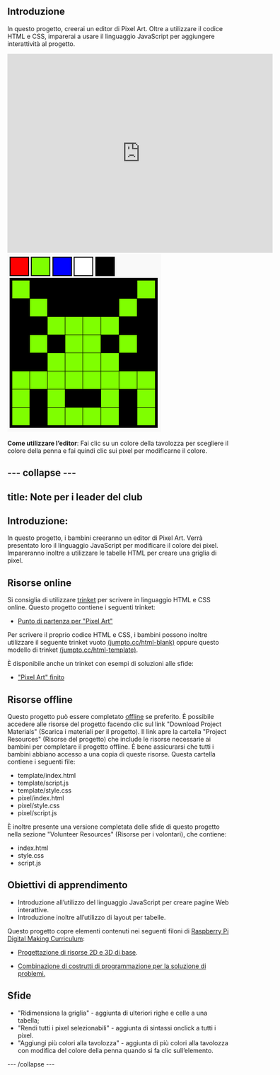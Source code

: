 ## Introduzione

In questo progetto, creerai un editor di Pixel Art. Oltre a utilizzare il codice HTML e CSS, imparerai a usare il linguaggio JavaScript per aggiungere interattività al progetto.

<div class="trinket">
  <iframe src="https://trinket.io/embed/html/0e102a306b?outputOnly=true&start=result" width="600" height="450" frameborder="0" marginwidth="0" marginheight="0" allowfullscreen>
  </iframe>
  <img src="images/pixel-art-final.png">
</div>

__Come utilizzare l’editor__: Fai clic su un colore della tavolozza per scegliere il colore della penna e fai quindi clic sui pixel per modificarne il colore.

--- collapse ---
--- 
title: Note per i leader del club
---

## Introduzione:
In questo progetto, i bambini creeranno un editor di Pixel Art. Verrà presentato loro il linguaggio JavaScript per modificare il colore dei pixel. Impareranno inoltre a utilizzare le tabelle HTML per creare una griglia di pixel.

## Risorse online

Si consiglia di utilizzare [trinket](https://trinket.io/) per scrivere in linguaggio HTML e CSS online. Questo progetto contiene i seguenti trinket:

+ [Punto di partenza per "Pixel Art"](https://trinket.io/html/web-pixel)

Per scrivere il proprio codice HTML e CSS, i bambini possono inoltre utilizzare il seguente trinket vuoto [(jumpto.cc/html-blank)](http://jumpto.cc/html-blank) oppure questo modello di trinket [(jumpto.cc/html-template)](http://jumpto.cc/html-template).

È disponibile anche un trinket con esempi di soluzioni alle sfide:

+ ["Pixel Art" finito](https://trinket.io/html/0e102a306b)

## Risorse offline
Questo progetto può essere completato [offline](../offline.html) se preferito. È possibile accedere alle risorse del progetto facendo clic sul link "Download Project Materials" (Scarica i materiali per il progetto). Il link apre la cartella "Project Resources" (Risorse del progetto) che include le risorse necessarie ai bambini per completare il progetto offline. È bene assicurarsi che tutti i bambini abbiano accesso a una copia di queste risorse. Questa cartella contiene i seguenti file:

+ template/index.html
+ template/script.js
+ template/style.css
+ pixel/index.html
+ pixel/style.css
+ pixel/script.js


È inoltre presente una versione completata delle sfide di questo progetto nella sezione "Volunteer Resources" (Risorse per i volontari), che contiene:

+ index.html
+ style.css
+ script.js

## Obiettivi di apprendimento
+ Introduzione all’utilizzo del linguaggio JavaScript per creare pagine Web interattive. 
+ Introduzione inoltre all’utilizzo di layout per tabelle. 

Questo progetto copre elementi contenuti nei seguenti filoni di [Raspberry Pi Digital Making Curriculum](http://rpf.io/curriculum):

+ [Progettazione di risorse 2D e 3D di base](https://www.raspberrypi.org/curriculum/design/creator).

+ [Combinazione di costrutti di programmazione per la soluzione di problemi.](https://www.raspberrypi.org/curriculum/programming/builder)

## Sfide
+ "Ridimensiona la griglia" - aggiunta di ulteriori righe e celle a una tabella;
+ "Rendi tutti i pixel selezionabili" - aggiunta di sintassi onclick a tutti i pixel.
+ "Aggiungi più colori alla tavolozza" - aggiunta di più colori alla tavolozza con modifica del colore della penna quando si fa clic sull’elemento. 


--- /collapse ---